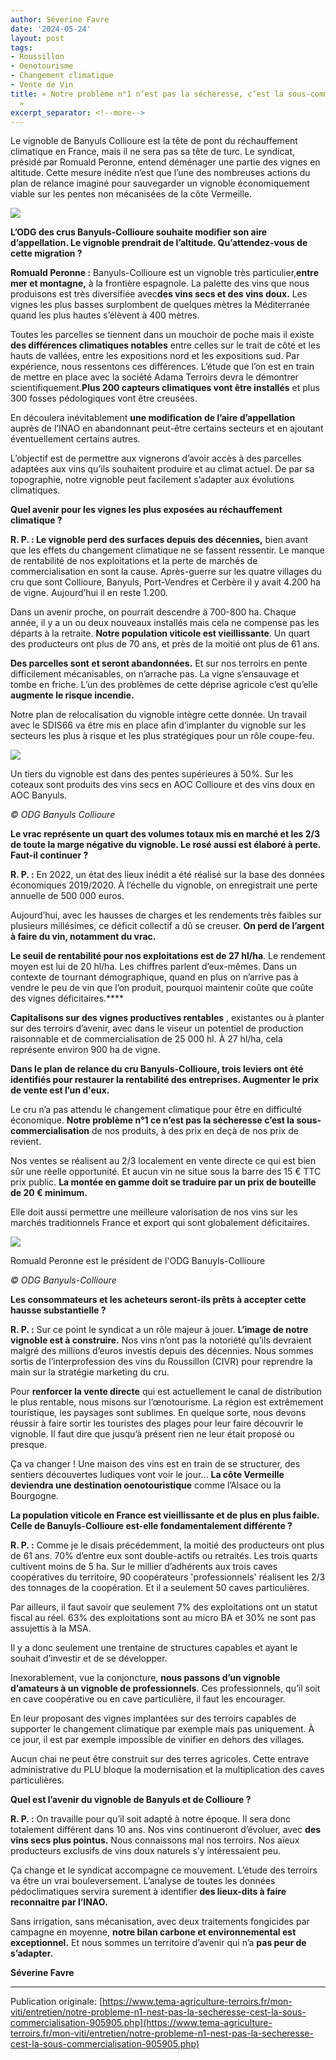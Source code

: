 ```yaml
---
author: Séverine Favre
date: '2024-05-24'
layout: post
tags:
- Roussillon
- Oenotourisme
- Changement climatique
- Vente de Vin
title: « Notre problème n°1 n’est pas la sécheresse, c’est la sous-commercialisation
  »
excerpt_separator: <!--more-->
---
```


Le vignoble de Banyuls Collioure est la tête de pont du réchauffement climatique en France, mais il ne sera pas sa tête de turc. Le syndicat, présidé par Romuald Peronne, entend déménager une partie des vignes en altitude. Cette mesure inédite n’est que l’une des nombreuses actions du plan de relance imaginé pour sauvegarder un vignoble économiquement viable sur les pentes non mécanisées de la côte Vermeille.

![](/assets/0cb358f4994fc970ca35675175677062.jpg)
<!--more-->




**L’ODG des crus Banyuls-Collioure souhaite modifier son aire d’appellation. Le vignoble prendrait de l’altitude. Qu’attendez-vous de cette migration ?**

**Romuald Peronne :** Banyuls-Collioure est un vignoble très particulier,**entre mer et montagne,** à la frontière espagnole. La palette des vins que nous produisons est très diversifiée avec**des vins secs et des vins doux.** Les vignes les plus basses surplombent de quelques mètres la Méditerranée quand les plus hautes s’élèvent à 400 mètres.

Toutes les parcelles se tiennent dans un mouchoir de poche mais il existe **des différences climatiques notables** entre celles sur le trait de côté et les hauts de vallées, entre les expositions nord et les expositions sud. Par expérience, nous ressentons ces différences. L’étude que l’on est en train de mettre en place avec la société Adama Terroirs devra le démontrer scientifiquement.**Plus 200 capteurs climatiques vont être installés** et plus 300 fosses pédologiques vont être creusées.

En découlera inévitablement **une modification de l’aire d’appellation** auprès de l’INAO en abandonnant peut-être certains secteurs et en ajoutant éventuellement certains autres.

L’objectif est de permettre aux vignerons d’avoir accès à des parcelles adaptées aux vins qu’ils souhaitent produire et au climat actuel. De par sa topographie, notre vignoble peut facilement s’adapter aux évolutions climatiques.

**Quel avenir pour les vignes les plus exposées au réchauffement climatique ?**

**R. P. : Le vignoble perd des surfaces depuis des décennies,** bien avant que les effets du changement climatique ne se fassent ressentir. Le manque de rentabilité de nos exploitations et la perte de marchés de commercialisation en sont la cause. Après-guerre sur les quatre villages du cru que sont Collioure, Banyuls, Port-Vendres et Cerbère il y avait 4.200 ha de vigne. Aujourd’hui il en reste 1.200.

Dans un avenir proche, on pourrait descendre à 700-800 ha. Chaque année, il y a un ou deux nouveaux installés mais cela ne compense pas les départs à la retraite. **Notre population viticole est vieillissante**. Un quart des producteurs ont plus de 70 ans, et près de la moitié ont plus de 61 ans.

**Des parcelles sont et seront abandonnées.** Et sur nos terroirs en pente difficilement mécanisables, on n’arrache pas. La vigne s’ensauvage et tombe en friche. L’un des problèmes de cette déprise agricole c’est qu’elle **augmente le risque incendie.**

Notre plan de relocalisation du vignoble intègre cette donnée. Un travail avec le SDIS66 va être mis en place afin d’implanter du vignoble sur les secteurs les plus à risque et les plus stratégiques pour un rôle coupe-feu.

![](/assets/93216e381436b495fe825eb27dadd583.jpg)

Un tiers du vignoble est dans des pentes supérieures à 50%. Sur les coteaux sont produits des vins secs en AOC Collioure et des vins doux en AOC Banyuls. 

_© ODG Banyuls Collioure_

**Le vrac représente un quart des volumes totaux mis en marché et les 2/3 de toute la marge négative du vignoble. Le rosé aussi est élaboré à perte. Faut-il continuer ?**

**R. P. :** En 2022, un état des lieux inédit a été réalisé sur la base des données économiques 2019/2020. À l’échelle du vignoble, on enregistrait une perte annuelle de 500 000 euros.

Aujourd’hui, avec les hausses de charges et les rendements très faibles sur plusieurs millésimes, ce déficit collectif a dû se creuser. **On perd de l’argent à faire du vin, notamment du vrac.**

**Le seuil de rentabilité pour nos exploitations est de 27 hl/ha**. Le rendement moyen est lui de 20 hl/ha. Les chiffres parlent d’eux-mêmes. Dans un contexte de tournant démographique, quand en plus on n’arrive pas à vendre le peu de vin que l’on produit, pourquoi maintenir coûte que coûte des vignes déficitaires.****

**Capitalisons sur des vignes productives rentables** , existantes ou à planter sur des terroirs d’avenir, avec dans le viseur un potentiel de production raisonnable et de commercialisation de 25 000 hl. À 27 hl/ha, cela représente environ 900 ha de vigne.

**Dans le plan de relance du cru Banyuls-Collioure, trois leviers ont été identifiés pour restaurer la rentabilité des entreprises. Augmenter le prix de vente est l’un d'eux.**

Le cru n’a pas attendu le changement climatique pour être en difficulté économique. **Notre problème n°1 ce n’est pas la sécheresse c’est la sous-commercialisation** de nos produits, à des prix en deçà de nos prix de revient.

Nos ventes se réalisent au 2/3 localement en vente directe ce qui est bien sûr une réelle opportunité. Et aucun vin ne situe sous la barre des 15 € TTC prix public. **La montée en gamme doit se traduire par un prix de bouteille de 20 € minimum.**

Elle doit aussi permettre une meilleure valorisation de nos vins sur les marchés traditionnels France et export qui sont globalement déficitaires.

![](/assets/f11fe66d692f00a012156d62d6295fe7.jpg)

Romuald Peronne est le président de l'ODG Banuyls-Collioure 

_© ODG Banyuls-Collioure_

**Les consommateurs et les acheteurs seront-ils prêts à accepter cette hausse substantielle ?**

**R. P. :** Sur ce point le syndicat a un rôle majeur à jouer. **L’image de notre vignoble est à construire.** Nos vins n’ont pas la notoriété qu’ils devraient malgré des millions d’euros investis depuis des décennies. Nous sommes sortis de l’interprofession des vins du Roussillon (CIVR) pour reprendre la main sur la stratégie marketing du cru.

Pour **renforcer la vente directe** qui est actuellement le canal de distribution le plus rentable, nous misons sur l’œnotourisme. La région est extrêmement touristique, les paysages sont sublimes. En quelque sorte, nous devons réussir à faire sortir les touristes des plages pour leur faire découvrir le vignoble. Il faut dire que jusqu’à présent rien ne leur était proposé ou presque.

Ça va changer ! Une maison des vins est en train de se structurer, des sentiers découvertes ludiques vont voir le jour... **La côte Vermeille deviendra une destination oenotouristique** comme l’Alsace ou la Bourgogne.

**La population viticole en France est vieillissante et de plus en plus faible. Celle de Banuyls-Collioure est-elle fondamentalement différente ?**

**R. P. :** Comme je le disais précédemment, la moitié des producteurs ont plus de 61 ans. 70% d’entre eux sont double-actifs ou retraités. Les trois quarts cultivent moins de 5 ha. Sur le millier d’adhérents aux trois caves coopératives du territoire, 90 coopérateurs 'professionnels' réalisent les 2/3 des tonnages de la coopération. Et il a seulement 50 caves particulières.

Par ailleurs, il faut savoir que seulement 7% des exploitations ont un statut fiscal au réel. 63% des exploitations sont au micro BA et 30% ne sont pas assujettis à la MSA.

Il y a donc seulement une trentaine de structures capables et ayant le souhait d’investir et de se développer.

Inexorablement, vue la conjoncture, **nous passons d’un vignoble d’amateurs à un vignoble de professionnels**. Ces professionnels, qu’il soit en cave coopérative ou en cave particulière, il faut les encourager.

En leur proposant des vignes implantées sur des terroirs capables de supporter le changement climatique par exemple mais pas uniquement. À ce jour, il est par exemple impossible de vinifier en dehors des villages.

Aucun chai ne peut être construit sur des terres agricoles. Cette entrave administrative du PLU bloque la modernisation et la multiplication des caves particulières.

**Quel est l’avenir du vignoble de Banyuls et de Collioure ?**

**R. P. :** On travaille pour qu’il soit adapté à notre époque. Il sera donc totalement différent dans 10 ans. Nos vins continueront d’évoluer, avec **des vins secs plus pointus.** Nous connaissons mal nos terroirs. Nos aïeux producteurs exclusifs de vins doux naturels s’y intéressaient peu.

Ça change et le syndicat accompagne ce mouvement. L’étude des terroirs va être un vrai bouleversement. L’analyse de toutes les données pédoclimatiques servira surement à identifier **des lieux-dits à faire reconnaitre par l’INAO.**

Sans irrigation, sans mécanisation, avec deux traitements fongicides par campagne en moyenne, **notre bilan carbone et environnemental est exceptionnel.** Et nous sommes un territoire d’avenir qui n’a **pas peur de s’adapter.**

**Séverine Favre**


----

Publication originale: [https://www.tema-agriculture-terroirs.fr/mon-viti/entretien/notre-probleme-n1-nest-pas-la-secheresse-cest-la-sous-commercialisation-905905.php](https://www.tema-agriculture-terroirs.fr/mon-viti/entretien/notre-probleme-n1-nest-pas-la-secheresse-cest-la-sous-commercialisation-905905.php)
